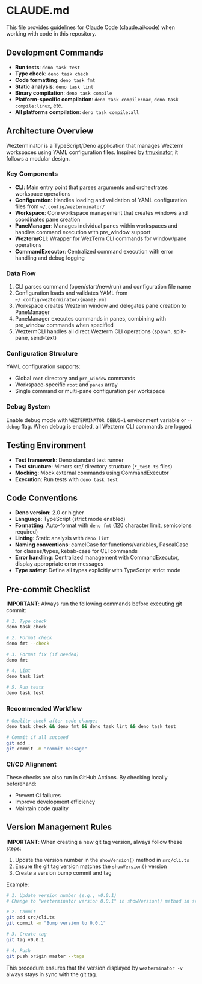 # CLAUDE.md

This file provides guidelines for Claude Code (claude.ai/code) when working with code in this repository.

## Development Commands

- **Run tests**: `deno task test`
- **Type check**: `deno task check`
- **Code formatting**: `deno task fmt`
- **Static analysis**: `deno task lint`
- **Binary compilation**: `deno task compile`
- **Platform-specific compilation**: `deno task compile:mac`, `deno task compile:linux`, etc.
- **All platforms compilation**: `deno task compile:all`

## Architecture Overview

Wezterminator is a TypeScript/Deno application that manages Wezterm workspaces using YAML configuration files. Inspired by [tmuxinator](https://github.com/tmuxinator/tmuxinator), it follows a modular design.

### Key Components

- **CLI**: Main entry point that parses arguments and orchestrates workspace operations
- **Configuration**: Handles loading and validation of YAML configuration files from `~/.config/wezterminator/`
- **Workspace**: Core workspace management that creates windows and coordinates pane creation
- **PaneManager**: Manages individual panes within workspaces and handles command execution with pre_window support
- **WeztermCLI**: Wrapper for WezTerm CLI commands for window/pane operations
- **CommandExecutor**: Centralized command execution with error handling and debug logging

### Data Flow

1. CLI parses command (open/start/new/run) and configuration file name
2. Configuration loads and validates YAML from `~/.config/wezterminator/{name}.yml`
3. Workspace creates Wezterm window and delegates pane creation to PaneManager
4. PaneManager executes commands in panes, combining with pre_window commands when specified
5. WeztermCLI handles all direct Wezterm CLI operations (spawn, split-pane, send-text)

### Configuration Structure

YAML configuration supports:
- Global `root` directory and `pre_window` commands
- Workspace-specific `root` and `panes` array
- Single command or multi-pane configuration per workspace

### Debug System

Enable debug mode with `WEZTERMINATOR_DEBUG=1` environment variable or `--debug` flag. When debug is enabled, all Wezterm CLI commands are logged.

## Testing Environment

- **Test framework**: Deno standard test runner
- **Test structure**: Mirrors src/ directory structure (`*_test.ts` files)
- **Mocking**: Mock external commands using CommandExecutor
- **Execution**: Run tests with `deno task test`

## Code Conventions

- **Deno version**: 2.0 or higher
- **Language**: TypeScript (strict mode enabled)
- **Formatting**: Auto-format with `deno fmt` (120 character limit, semicolons required)
- **Linting**: Static analysis with `deno lint`
- **Naming conventions**: camelCase for functions/variables, PascalCase for classes/types, kebab-case for CLI commands
- **Error handling**: Centralized management with CommandExecutor, display appropriate error messages
- **Type safety**: Define all types explicitly with TypeScript strict mode

## Pre-commit Checklist

**IMPORTANT**: Always run the following commands before executing git commit:

```bash
# 1. Type check
deno task check

# 2. Format check
deno fmt --check

# 3. Format fix (if needed)
deno fmt

# 4. Lint
deno task lint

# 5. Run tests
deno task test
```

### Recommended Workflow

```bash
# Quality check after code changes
deno task check && deno fmt && deno task lint && deno task test

# Commit if all succeed
git add .
git commit -m "commit message"
```

### CI/CD Alignment

These checks are also run in GitHub Actions. By checking locally beforehand:
- Prevent CI failures
- Improve development efficiency
- Maintain code quality

## Version Management Rules

**IMPORTANT**: When creating a new git tag version, always follow these steps:

1. Update the version number in the `showVersion()` method in `src/cli.ts`
2. Ensure the git tag version matches the `showVersion()` version
3. Create a version bump commit and tag

Example:
```bash
# 1. Update version number (e.g., v0.0.1)
# Change to "wezterminator version 0.0.1" in showVersion() method in src/cli.ts

# 2. Commit
git add src/cli.ts
git commit -m "Bump version to 0.0.1"

# 3. Create tag
git tag v0.0.1

# 4. Push
git push origin master --tags
```

This procedure ensures that the version displayed by `wezterminator -v` always stays in sync with the git tag.
